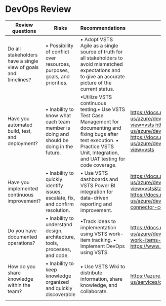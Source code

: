 # DevOps Review

| Review questions                                               | Risks                                                                                     | Recommendations                                                                                                                                                                                            | References                                                                                                                                                                                                                                             |
|----------------------------------------------------------------|-------------------------------------------------------------------------------------------|------------------------------------------------------------------------------------------------------------------------------------------------------------------------------------------------------------|--------------------------------------------------------------------------------------------------------------------------------------------------------------------------------------------------------------------------------------------------------|
| Do all stakeholders have a single view of goals and timelines? | •   Possibility of conflict over resources, purposes, goals, and priorities.              | • Adopt VSTS Agile as a single source of truth for all stakeholders to avoid mismatched expectations and to give an accurate picture of the current status.|                                                                                                                                                                                                                                                        |
| Have you automated build, test, and deployment?                | •   Inability to know what each team member is doing and should be doing in the   future. | •Utilize VSTS continuous testing.• Use VSTS Test Case Management for documenting and fixing bugs after test   execution.     • Practice VSTS Unit, Integration, and UAT testing for code coverage. | https://docs.microsoft.com/en-us/azure/devops/test/user-acceptance-testing?view=vsts     https://docs.microsoft.com/en-us/azure/devops/pipelines/?view=vsts       https://docs.microsoft.com/en-us/azure/devops/test/user-acceptance-testing?view=vsts |
| Have you implemented continuous improvement?                   | •   Inability to quickly identify issues, escalate, fix, and confirm resolution.          | •   Use VSTS dashboards and VSTS Power BI integration for data-driven reporting   and improvement.                                                                                                         | https://docs.microsoft.com/en-us/azure/devops/report/dashboards/dashboards?view=vsts&tabs=new-nav       https://docs.microsoft.com/en-us/azure/devops/report/powerbi/data-connector-connect?view=vsts                                                  |
| Do you have documented operations?                             | • Inability to understand design, architecture, tools, processes, and code.             | •Track ideas to implementation using VSTS work-item tracking.     • Implement DevOps using VSTS.                                                                                                        | https://docs.microsoft.com/en-us/azure/devops/boards/backlogs/connect-work-items-to-git-dev-ops?view=vsts     https://www.visualstudio.com/devops/                                                                                                     |
| How do you share knowledge within the team?                    | •   Inability to keep knowledge organized and quickly discoverable                        | •   Use VSTS Wiki to distribute information, share knowledge, and collaborate.                                                                                                                             | https://azure.microsoft.com/en-us/services/devops/wiki/                                                                                                                                                                                                |
|                                                                |                                                                                           |                                                                                                                                                                                                            |                                                                                                                                                                                                                                                        |
